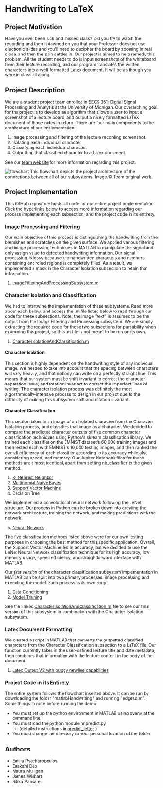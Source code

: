 # Handwriting to LaTeX
## Project Motivation
Have you ever been sick and missed class? Did you try to watch the recording and then it dawned on you that your Professor does not use electronic slides and you'll need to decipher the board by zooming in real close, and then the pain settles in. Our project is aimed to help remedy this problem.  All the student needs to do is input screenshots of the whiteboard from their lecture recording, and our program translates the written characters into a well-formatted Latex document. It will be as though you were in class all along.  

## Project Description

We are a student project team enrolled in EECS 351: Digital Signal Processing and Analysis at the University of Michigan.
Our overarching goal for the project is to develop an algorithm that allows a user to input a screenshot of a lecture board, and output a nicely formatted LaTeX document of those notes in return. There are four main components to the architecture of our implementation:
1. Image processing and filtering of the lecture recording screenshot.
2. Isolating each individual character.
3. Classifying each individual character.
4. Outputting that classified character to a Latex document.

See our [team website](https://sites.google.com/umich.edu/eecs-351-handwriting-to-latex/home?authuser=0) for more information regarding this project.

![flowchart](https://user-images.githubusercontent.com/84528674/165018351-2b05c0e2-7967-49e4-bc2d-b2d0b41fc758.jpg)
This flowchart depicts the project architecture of the connections between all of our subsystems. Image © Team original work.


## Project Implementation

This GitHub repository hosts all code for our entire project implementation. Click the hyperlinks below to access more information regarding our process implementing each subsection, and the project code in its entirety. 

### Image Processing and Filtering
Our main objective of this process is distinguishing the handwriting from the blemishes and scratches on the given surface. We applied various filtering and image processing techniques in MATLAB to manipulate the signal and only assign value to detected handwriting information. Our signal processing is lossy because the handwritten characters and numbers containing encircled regions is completely filled. As a result, we implemented a mask in the Character Isolation subsection to retain that information.

1. [imageFilteringAndProcessingSubsystem.m](https://github.com/EmiliaPsacharopoulos/HandwritingToLatex/blob/main/imageFilteringAndProcessingSubsystem.m)


### Character Isolation and Classification

We had to intertwine the implementation of these subsystems. Read more about each below, and access the .m file listed below to read through our code for these subsections. Note: the image "text" is assumed to be the output from the Image Filtering and Processing subsystem. We are simply extracting the required code for these two subsections for parsability when examining this project, so this .m file is not meant to be run on its own. 

1. [CharacterIsolationAndClassification.m]()

#### Character Isolation
This section is highly dependent on the handwriting style of any individual image. We needed to take into account that the spacing between characters will vary heavily, and that nobody can write on a perfectly straight line. This means that our system must be shift invariant to correct the character separation issue, and rotation invariant to correct the imperfect lines of writing. The character isolation process was definitely the most algorithmically-intensive process to design in our project due to the difficulty of making this subsystem shift and rotation invariant. 

#### Character Classification
This section takes in an image of an isolated character from the Character Isolation process, and classifies that image as a character. We decided to compare the predicted character outputs of five common character classification techniques using Python's sklearn classification library. We trained each classifier on the EMNIST dataset's 60,000 training images and then tested each with EMNIST's 10,000 testing images, and then ranked the overall efficiency of each classifier according to its accuracy while also considering speed, and memory. Our Jupiter Notebook files for these methods are almost identical, apart from setting nb_classifier to the given method.
1. [K- Nearest Neighbor](https://github.com/EmiliaPsacharopoulos/HandwritingToLatex/blob/main/KNearestNeighbors.ipynb)
2. [Multinomial Naïve Bayes](https://github.com/EmiliaPsacharopoulos/HandwritingToLatex/blob/main/GaussianNB.ipynb)
3. [Support Vector Machine](https://github.com/EmiliaPsacharopoulos/HandwritingToLatex/blob/main/SVM.ipynb)
4. [Decision Tree](https://github.com/EmiliaPsacharopoulos/HandwritingToLatex/blob/main/DecisionTree.ipynb)

We implemented a convolutional neural network following the LeNet structure. Our process in Python can be broken down into creating the network architecture, training the network, and making predictions with the network.

5. [Neural Network](https://github.com/EmiliaPsacharopoulos/HandwritingToLatex/blob/main/LeNet_CNN)

The five classification methods listed above were for our own testing purposes in choosing the best method for this specific application. Overall, the Support Vector Machine led in accuracy, but we decided to use the LeNet Neural Network classification technique for its high accuracy, low memory usage, speed efficiency, and straightforward interface with MATLAB.

Our *first version* of the character classification subsystem implementation in MATLAB can be split into two primary processes: image processing and executing the model. Each process is its own script.

1. [Data Conditioning](https://github.com/EmiliaPsacharopoulos/HandwritingToLatex/blob/main/data_conditioning.m)
2. [Model Training](https://github.com/EmiliaPsacharopoulos/HandwritingToLatex/blob/main/train_test.m)

See the linked [CharacterIsolationAndClassification.m]() file to see our final version of this subsystem in combination with the Character Isolation subsystem.

### Latex Document Formatting
We created a script in MATLAB that converts the outputted classified characters from the Character Classification subsection to a LaTeX file. Our function currently takes in the user-defined lecture title and date metadata, then combines that information with the lecture content in the body of the document. 

1. [Latex Output V2 with buggy newline capabilities](https://github.com/EmiliaPsacharopoulos/HandwritingToLatex/blob/main/projectPDF.m)


###  Project Code in its Entirety
The entire system follows the flowchart inserted above. It can be run by downloading the folder "matlabHandwriting" and running "edgesd.m". Some things to note before running the demo:
* You must set up the python environment in MATLAB using pyenv at the command line 
* You must load the python module nnpredict.py
    * (detailed instructions in [predict_letter](https://github.com/EmiliaPsacharopoulos/HandwritingToLatex/blob/main/matlabHandwriting/predict_letter.m) )
* You must change the directory to your personal location of the folder


## Authors
* Emilia Psacharopoulos
* Enakshi Deb
* Maura Mulligan
* James Wishart
* Ritika Pansare
